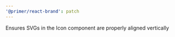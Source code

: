 ```yaml
---
'@primer/react-brand': patch
---
```


Ensures SVGs in the Icon component are properly aligned vertically
